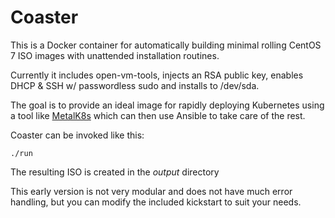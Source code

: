 # Coaster

This is a Docker container for automatically building minimal rolling CentOS 7 ISO images with unattended installation routines.

Currently it includes open-vm-tools, injects an RSA public key, enables DHCP & SSH w/ passwordless sudo and installs to /dev/sda.

The goal is to provide an ideal image for rapidly deploying Kubernetes using a tool like [MetalK8s](https://github.com/scality/metalk8s) which can then use Ansible to take care of the rest.

Coaster can be invoked like this:

```./run```

The resulting ISO is created in the _output_ directory

This early version is not very modular and does not have much error handling, but you can modify the included kickstart to suit your needs.